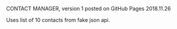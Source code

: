 CONTACT MANAGER, version 1
    posted on GitHub Pages 2018.11.26

Uses list of 10 contacts from fake json api.
